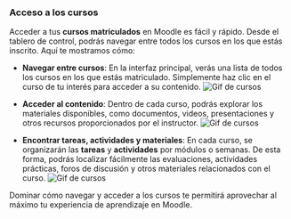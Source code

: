 ### Acceso a los cursos

Acceder a tus **cursos matriculados** en Moodle es fácil y rápido. Desde el tablero de control, podrás navegar entre todos los cursos en los que estás inscrito. Aquí te mostramos cómo:

- **Navegar entre cursos**: En la interfaz principal, verás una lista de todos los cursos en los que estás matriculado. Simplemente haz clic en el curso de tu interés para acceder a su contenido.
    ![Gif de cursos](../gifs/curso1.gif)

- **Acceder al contenido**: Dentro de cada curso, podrás explorar los materiales disponibles, como documentos, videos, presentaciones y otros recursos proporcionados por el instructor.
    ![Gif de cursos](../gifs/curso2.gif)

- **Encontrar tareas, actividades y materiales**: En cada curso, se organizarán las **tareas** y **actividades** por módulos o semanas. De esta forma, podrás localizar fácilmente las evaluaciones, actividades prácticas, foros de discusión y otros materiales relacionados con el curso.
    ![Gif de cursos](../gifs/curso3.gif)

Dominar cómo navegar y acceder a los cursos te permitirá aprovechar al máximo tu experiencia de aprendizaje en Moodle.
